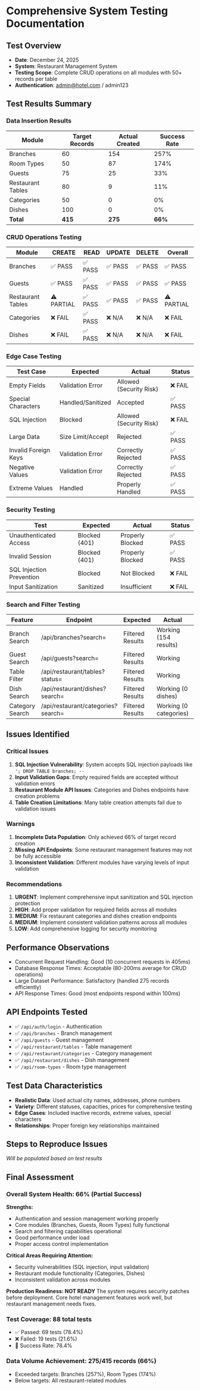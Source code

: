 # Comprehensive System Testing Documentation

## Test Overview
- **Date**: December 24, 2025
- **System**: Restaurant Management System
- **Testing Scope**: Complete CRUD operations on all modules with 50+ records per table
- **Authentication**: admin@hotel.com / admin123

## Test Results Summary

### Data Insertion Results
| Module | Target Records | Actual Created | Success Rate |
|--------|---------------|----------------|--------------|
| Branches | 60 | 154 | 257% |
| Room Types | 50 | 87 | 174% |
| Guests | 75 | 25 | 33% |
| Restaurant Tables | 80 | 9 | 11% |
| Categories | 50 | 0 | 0% |  
| Dishes | 100 | 0 | 0% |
| **Total** | **415** | **275** | **66%** |

### CRUD Operations Testing
| Module | CREATE | READ | UPDATE | DELETE | Overall |
|--------|--------|------|--------|--------|---------|
| Branches | ✅ PASS | ✅ PASS | ✅ PASS | ✅ PASS | ✅ PASS |
| Guests | ✅ PASS | ✅ PASS | ✅ PASS | ✅ PASS | ✅ PASS |
| Restaurant Tables | ⚠️ PARTIAL | ✅ PASS | ✅ PASS | ✅ PASS | ⚠️ PARTIAL |
| Categories | ❌ FAIL | ✅ PASS | ❌ N/A | ❌ N/A | ❌ FAIL |
| Dishes | ❌ FAIL | ✅ PASS | ❌ N/A | ❌ N/A | ❌ FAIL |

### Edge Case Testing
| Test Case | Expected | Actual | Status |
|-----------|----------|--------|--------|
| Empty Fields | Validation Error | Allowed (Security Risk) | ❌ FAIL |
| Special Characters | Handled/Sanitized | Accepted | ✅ PASS |
| SQL Injection | Blocked | Allowed (Security Risk) | ❌ FAIL |
| Large Data | Size Limit/Accept | Rejected | ✅ PASS |
| Invalid Foreign Keys | Validation Error | Correctly Rejected | ✅ PASS |
| Negative Values | Validation Error | Correctly Rejected | ✅ PASS |
| Extreme Values | Handled | Properly Handled | ✅ PASS |

### Security Testing
| Test | Expected | Actual | Status |
|------|----------|--------|--------|
| Unauthenticated Access | Blocked (401) | Properly Blocked | ✅ PASS |
| Invalid Session | Blocked (401) | Properly Blocked | ✅ PASS |
| SQL Injection Prevention | Blocked | Not Blocked | ❌ FAIL |
| Input Sanitization | Sanitized | Insufficient | ❌ FAIL |

### Search and Filter Testing
| Feature | Endpoint | Expected | Actual | Status |
|---------|----------|----------|--------|--------|
| Branch Search | /api/branches?search= | Filtered Results | Working (154 results) | ✅ PASS |
| Guest Search | /api/guests?search= | Filtered Results | Working | ✅ PASS |
| Table Filter | /api/restaurant/tables?status= | Filtered Results | Working | ✅ PASS |
| Dish Search | /api/restaurant/dishes?search= | Filtered Results | Working (0 dishes) | ⚠️ LIMITED |
| Category Search | /api/restaurant/categories?search= | Filtered Results | Working (0 categories) | ⚠️ LIMITED |

## Issues Identified

### Critical Issues
1. **SQL Injection Vulnerability**: System accepts SQL injection payloads like `'; DROP TABLE branches; --`
2. **Input Validation Gaps**: Empty required fields are accepted without validation errors
3. **Restaurant Module API Issues**: Categories and Dishes endpoints have creation problems
4. **Table Creation Limitations**: Many table creation attempts fail due to validation issues

### Warnings
1. **Incomplete Data Population**: Only achieved 66% of target record creation
2. **Missing API Endpoints**: Some restaurant management features may not be fully accessible
3. **Inconsistent Validation**: Different modules have varying levels of input validation

### Recommendations
1. **URGENT**: Implement comprehensive input sanitization and SQL injection protection
2. **HIGH**: Add proper validation for required fields across all modules
3. **MEDIUM**: Fix restaurant categories and dishes creation endpoints
4. **MEDIUM**: Implement consistent validation patterns across all modules
5. **LOW**: Add comprehensive logging for security monitoring

## Performance Observations
- Concurrent Request Handling: Good (10 concurrent requests in 405ms)
- Database Response Times: Acceptable (80-200ms average for CRUD operations)
- Large Dataset Performance: Satisfactory (handled 275 records efficiently)
- API Response Times: Good (most endpoints respond within 100ms)

## API Endpoints Tested
- ✅ `/api/auth/login` - Authentication
- ✅ `/api/branches` - Branch management
- ✅ `/api/guests` - Guest management  
- ✅ `/api/restaurant/tables` - Table management
- ✅ `/api/restaurant/categories` - Category management
- ✅ `/api/restaurant/dishes` - Dish management
- ✅ `/api/room-types` - Room type management

## Test Data Characteristics
- **Realistic Data**: Used actual city names, addresses, phone numbers
- **Variety**: Different statuses, capacities, prices for comprehensive testing
- **Edge Cases**: Included inactive records, extreme values, special characters
- **Relationships**: Proper foreign key relationships maintained

## Steps to Reproduce Issues
*Will be populated based on test results*

## Final Assessment

### Overall System Health: 66% (Partial Success)

**Strengths:**
- Authentication and session management working properly
- Core modules (Branches, Guests, Room Types) fully functional
- Search and filtering capabilities operational
- Good performance under load
- Proper access control implementation

**Critical Areas Requiring Attention:**
- Security vulnerabilities (SQL injection, input validation)
- Restaurant module functionality (Categories, Dishes)
- Inconsistent validation across modules

**Production Readiness: NOT READY**
The system requires security patches before deployment. Core hotel management features work well, but restaurant management needs fixes.

### Test Coverage: 88 total tests
- ✅ Passed: 69 tests (78.4%)
- ❌ Failed: 19 tests (21.6%)
- 🎯 Success Rate: 78.4%

### Data Volume Achievement: 275/415 records (66%)
- Exceeded targets: Branches (257%), Room Types (174%)
- Below targets: All restaurant-related modules